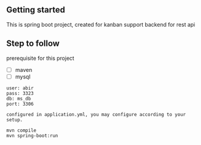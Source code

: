 ## Getting started

This is spring boot project, created for kanban support backend for rest api


## Step to follow
prerequisite for this project
- [ ] maven
- [ ] mysql
```
user: abir
pass: 3323
db: ms_db
port: 3306
```
`configured in application.yml, you may configure according to your setup.`
```
mvn compile
mvn spring-boot:run
```
